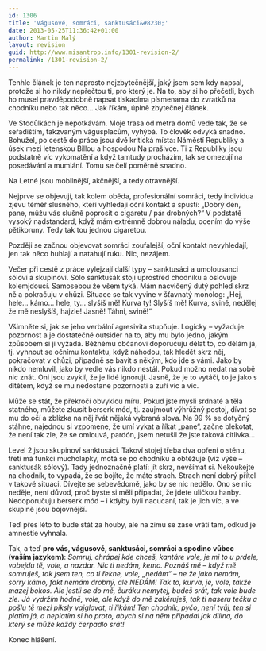 ```yaml
---
id: 1306
title: 'Vágusové, somráci, sanktusáci&#8230;'
date: 2013-05-25T11:36:42+01:00
author: Martin Malý
layout: revision
guid: http://www.misantrop.info/1301-revision-2/
permalink: /1301-revision-2/
---
```

Tenhle článek je ten naprosto nejzbytečnější, jaký jsem sem kdy napsal, protože si ho nikdy nepřečtou ti, pro který je. Na to, aby si ho přečetli, bych ho musel pravděpodobně napsat tiskacíma písmenama do zvratků na chodníku nebo tak něco&#8230; Jak říkám, úplně zbytečnej článek.

<!--more-->

Ve Stodůlkách je nepotkávám. Moje trasa od metra domů vede tak, že se seřadištím, takzvaným vágusplacům, vyhýbá. To člověk odvyká snadno. Bohužel, po cestě do práce jsou dvě kritická místa: Náměstí Republiky a úsek mezi letenskou Billou a hospodou Na prašivce. Ti z Republiky jsou podstatně víc vykomatění a když tamtudy procházím, tak se omezují na posedávání a mumlání. Tomu se čelí poměrně snadno.

Na Letné jsou mobilnější, akčnější, a tedy otravnější.

Nejprve se objevují, tak kolem oběda, profesionální somráci, tedy individua zjevu téměř slušného, kteří vyhledají oční kontakt a spustí: &#8222;Dobrý den, pane, můžu vás slušně poprosit o cigaretu / pár drobných?&#8220; V podstatě vysoký nadstandard, když mám extrémně dobrou náladu, ocením do výše pětikoruny. Tedy tak tou jednou cigaretou.

Později se začnou objevovat somráci zoufalejší, oční kontakt nevyhledají, jen tak něco huhlají a natahují ruku. Nic, nezájem.

Večer při cestě z práce vylejzají další typy &#8211; sanktusáci a umolousanci sóloví a skupinoví. Sólo sanktusák stojí uprostřed chodníku a oslovuje kolemjdoucí. Samosebou že všem tyká. Mám nacvičený dutý pohled skrz ně a pokračuju v chůzi. Situace se tak vyvine v šťavnatý monolog: &#8222;Hej, hele&#8230; kámo&#8230; hele, ty&#8230; slyšíš mě! Kurva ty! Slyšíš mě! Kurva, svině, nedělej že mě neslyšíš, hajzle! Jasně! Táhni, svině!&#8220;

Všimněte si, jak se jeho verbální agresivita stupňuje. Logicky &#8211; vyžaduje pozornost a je dostatečně outsider na to, aby mu bylo jedno, jakým způsobem si ji vyžádá. Běžnému občanovi doporučuju dělat to, co dělám já, tj. vyhnout se očnímu kontaktu, když náhodou, tak hledět skrz něj, pokračovat v chůzi, případně se bavit s někým, kdo jde s vámi. Jako by nikdo nemluvil, jako by vedle vás nikdo nestál. Pokud možno nedat na sobě nic znát. Oni jsou zvyklí, že je lidé ignorují. Jasně, že je to vytáčí, to je jako s dítětem, když se mu nedostane pozornosti a zuří víc a víc.

Může se stát, že překročí obvyklou míru. Pokud jste mysli srdnaté a těla statného, můžete zkusit berserk mód, tj. zaujmout výhrůžný postoj, dívat se mu do očí a zblízka na něj řvát nějaká vybraná slova. Na 99 % se dotyčný stáhne, najednou si vzpomene, že umí vykat a říkat &#8222;pane&#8220;, začne blekotat, že není tak zle, že se omlouvá, pardón, jsem netušil že jste taková citlivka&#8230;

Level 2 jsou skupinoví sanktusáci. Takoví stojej třeba dva opření o stěnu, třetí má funkci mucholapky, motá se po chodníku a obtěžuje (viz výše &#8211; sanktusák sólový). Tady jednoznačně platí: jít skrz, nevšímat si. Nekoukejte na chodník, to vypadá, že se bojíte, že máte strach. Strach není dobrý přítel v takové situaci. Dívejte se sebevědomě, jako by se nic nedělo. Ono se nic neděje, není důvod, proč byste si měli připadat, že jdete uličkou hanby. Nedoporučuju berserk mód &#8211; i kdyby byli nacucaní, tak je jich víc, a ve skupině jsou bojovnější.

Teď přes léto to bude stát za houby, ale na zimu se zase vrátí tam, odkud je amnestie vyhnala.

Tak, a teď **pro vás, vágusové, sanktusáci, somráci a spodino vůbec (vaším jazykem)**: _Somruj, chrápej kde chceš, kantáre vole, je mi to u prdele, vobejdu tě, vole, a nazdar. Nic ti nedám, kemo. Poznáš mě &#8211; když mě somruješ, tak jsem ten, co ti řekne, vole, &#8222;nedám&#8220; &#8211; ne že jako nemám, sorry kámo, fakt nemám drobný, ale NEDÁM! Tak to, kurva, je, vole, takže mazej bokos. Ale jestli se do mě, čuráku nemytej, budeš srát, tak vole bude zle. Já vydržím hodně, vole, ale když do mě zakéruješ, tak ti naseru tečku a pošlu tě mezi piksly vajglovat, ti řikám! Ten chodník, pyčo, není tvůj, ten si platím já, a neplatím si ho proto, abych si na něm připadal jak dilina, do který se může každý čerpadlo srát!_

Konec hlášení.